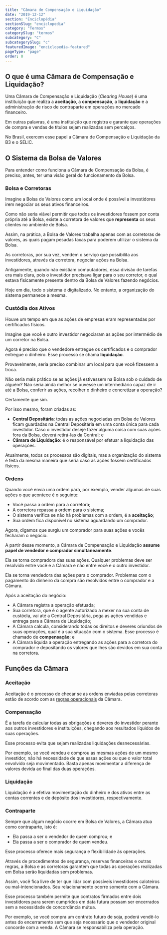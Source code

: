 ```yaml
---
title: "Câmara de Compensação e Liquidação"
date: "2019-12-12"
section: "Enciclopédia"
sectionSlug: "enciclopedia"
category: "Termos"
categorySlug: "termos"
subcategory: "C"
subcategorySlug: "c"
featuredImage: "enciclopedia-featured"
pageType: "page"
order: 0
---
```


## O que é uma Câmara de Compensação e Liquidação?

Uma Câmara de Compensação e Liquidação (*Clearing House*) é uma instituição que realiza a **aceitação**, a **compensação**, a **liquidação** e a administração de risco de contraparte em operações no mercado financeiro.

Em outras palavras, é uma instituição que registra e garante que operações de compra e vendas de títulos sejam realizadas sem percalços.

No Brasil, exercem esse papel a Câmara de Compensação e Liquidação da B3 e o SELIC.


## O Sistema da Bolsa de Valores

Para entender como funciona a Câmara de Compensação da Bolsa, é preciso, antes, ter uma visão geral do funcionamento da Bolsa.

### Bolsa e Corretoras

Imagine a Bolsa de Valores como um local onde é possível a investidores irem negociar os seus ativos financeiros.

Como não seria viável permitir que todos os investidores fossem por conta própria até a Bolsa, existe a corretora de valores que **representa** os seus clientes no ambiente de Bolsa.

Assim, na prática, a Bolsa de Valores trabalha apenas com as corretoras de valores, as quais pagam pesadas taxas para poderem utilizar o sistema da Bolsa.

As corretoras, por sua vez, vendem o serviço que possibilita aos investidores, através da corretora, negociar ações na Bolsa.

Antigamente, quando não existiam computadores, essa divisão de tarefas era mais clara, pois o investidor precisava ligar para o seu corretor, o qual estava fisicamente presente dentro da Bolsa de Valores fazendo negócios. 

Hoje em dia, todo o sistema é digitalizado. No entanto, a organização do sistema permanece a mesma.

### Custódia dos Ativos

Houve um tempo em que as ações de empresas eram representadas por certificados físicos.

Imagine que você e outro investidor negociaram as ações por intermédio de um corretor na Bolsa.

Agora é preciso que o vendedore entregue os certificados e o comprador entregue o dinheiro. Esse processo se chama **liquidação**.

Provavelmente, seria preciso combinar um local para que você fizessem a troca.

Não seria mais prático se as ações já estivessem na Bolsa sob o cuidado de alguém? Não seria ainda melhor se ouvesse um intermediário capaz de ir até a Bolsa, conferir as ações, recolher o dinheiro e concretizar a operação?

Certamente que sim.

Por isso mesmo, foram criadas as:

- **Central Depositária**: todas as ações negociadas em Bolsa de Valores ficam guardadas na Central Depositária em uma conta única para cada investidor. Caso o investidor deseje fazer alguma coisa com suas ações fora da Bolsa, deverá retirá-las da Central; e
- **Câmara de Liquidação**: é o responsável por efetuar a liquidação das operações.


Atualmente, todos os processos são digitais, mas a organização do sistema é feita da mesma maneira que seria caso as ações fossem certificados físicos.

### Ordens

Quando você envia uma ordem para, por exemplo, vender algumas de suas ações o que acontece é o seguinte:

- Você passa a ordem para a corretora;
- A corretora repassa a ordem para o sistema;
- O sistema verifica se não há problemas com a ordem, é a **aceitação**;
- Sua ordem fica disponível no sistema aguardando um comprador.

Agora, digamos que surgiu um comprador para suas ações e vocês fecharam o negócio.

A partir desse momento, a Câmara de Compensação e Liquidação **assume papel de vendedor e comprador simultaneamente**.

Ela se torna compradora das suas ações. Qualquer problemas deve ser resolvido entre você e a Câmara e não entre você e o outro investidor. 

Ela se torna vendedora das ações para o comprador. Problemas com o pagamento do dinheiro da compra são resolvidos entre o comprador e a Câmara.

Após a aceitação do negócio:

- A Câmara registra a operação efetuada;
- Sua corretora, que é o agente autorizado a mexer na sua conta de custódia, vai até a Central Depositária, pega as ações vendidas e entrega para a Câmara de Liquidação;
- A Câmara calcula, considerando todas os direitos e deveres oriundos de suas operações, qual é a sua situação com o sistema. Esse processo é chamado de **compensação**; e
- A Câmara liquida a operação entregando as ações para a corretora do comprador e depositando os valores que lhes são devidos em sua conta na corretora.


## Funções da Câmara

### Aceitação

Aceitação é o processo de checar se as ordens enviadas pelas corretoras estão de acordo com as [regras operacionais](http://www.b3.com.br/pt_br/regulacao/estrutura-normativa/pos-negociacao/) da Câmara.

### Compensação

É a tarefa de calcular todas as obrigações e deveres do investidor perante aos outros investidores e instituições, chegando aos resultados líquidos de suas operações.

Esse processo evita que sejam realizadas liquidações desnecessárias.

Por exemplo, se você vendeu e comprou as mesmas ações de um mesmo investidor, não há necessidade de que essas ações ou que o valor total envolvido seja movimentado. Basta apenas movimentar a diferença de valores devida ao final das duas operações.

### Liquidação

Liquidação é a efetiva movimentação do dinheiro e dos ativos entre as contas correntes e de depósito dos investidores, respectivamente.

### Contraparte

Sempre que algum negócio ocorre em Bolsa de Valores, a Câmara atua como contraparte, isto é:

- Ela passa a ser o vendedor de quem comprou; e
- Ela passa a ser o comprador de quem vendeu.

Esse processo oferece mais segurança e flexibilidade às operações.

Através de procedimentos de segurança, reservas financeiras e outras regras, a Bolsa e as corretoras garantem que todas as operações realizadas em Bolsa serão liquidadas sem problemas.

Assim, você fica livre de ter que lidar com possíveis investidores caloteiros ou mal-intencionados. Seu relacionamento ocorre somente com a Câmara.

Esse processo também permite que contratos firmados entre dois investidores para serem cumpridos em data futura possam ser encerrados sem a necessidade de concordância mútua.

Por exemplo, se você compra um contrato futuro de soja, poderá vendê-lo antes do encerramento sem que seja necessário que o vendedor original concorde com a venda. A Câmara se responsabiliza pela operação.
